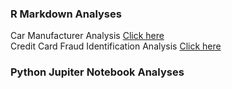 <h3>R Markdown Analyses</h3>
<p1>Car Manufacturer Analysis</p1>
<a href="http://rpubs.com/atowey01/CarManufacturerHTML">Click here</a>
<br/>
<p1>Credit Card Fraud Identification Analysis</p1>
<a href="http://rpubs.com/atowey01/CarManufacturerHTML">Click here</a>
<br/>
<h3>Python Jupiter Notebook Analyses</h3>

